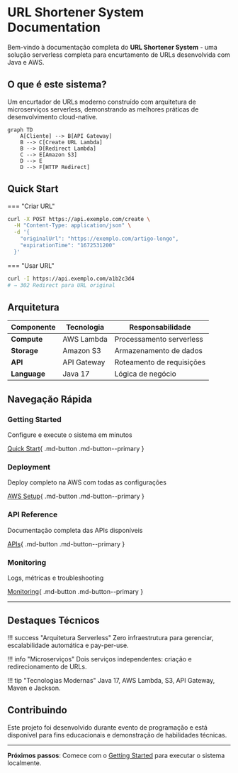 # URL Shortener System Documentation

Bem-vindo à documentação completa do **URL Shortener System** - uma solução serverless completa para encurtamento de URLs desenvolvida com Java e AWS.

## O que é este sistema?

Um encurtador de URLs moderno construído com arquitetura de microserviços serverless, demonstrando as melhores práticas de desenvolvimento cloud-native.

```mermaid
graph TD
    A[Cliente] --> B[API Gateway]
    B --> C[Create URL Lambda]
    B --> D[Redirect Lambda]
    C --> E[Amazon S3]
    D --> E
    D --> F[HTTP Redirect]
```

## Quick Start

=== "Criar URL"
```bash
curl -X POST https://api.exemplo.com/create \
  -H "Content-Type: application/json" \
  -d '{
    "originalUrl": "https://exemplo.com/artigo-longo",
    "expirationTime": "1672531200"
  }'
```

=== "Usar URL"
```bash
curl -I https://api.exemplo.com/a1b2c3d4
# → 302 Redirect para URL original
```

## Arquitetura

| Componente | Tecnologia | Responsabilidade |
|------------|------------|------------------|
| **Compute** | AWS Lambda | Processamento serverless |
| **Storage** | Amazon S3 | Armazenamento de dados |
| **API** | API Gateway | Roteamento de requisições |
| **Language** | Java 17 | Lógica de negócio |

## Navegação Rápida

### Getting Started
Configure e execute o sistema em minutos

[Quick Start](getting-started.md){ .md-button .md-button--primary }

### Deployment
Deploy completo na AWS com todas as configurações

[AWS Setup](deployment/aws-setup.md){ .md-button .md-button--primary }

### API Reference
Documentação completa das APIs disponíveis

[APIs](api/create-url.md){ .md-button .md-button--primary }

### Monitoring
Logs, métricas e troubleshooting

[Monitoring](advanced/monitoring.md){ .md-button .md-button--primary }

---

## Destaques Técnicos

!!! success "Arquitetura Serverless"
Zero infraestrutura para gerenciar, escalabilidade automática e pay-per-use.

!!! info "Microserviços"
Dois serviços independentes: criação e redirecionamento de URLs.

!!! tip "Tecnologias Modernas"
Java 17, AWS Lambda, S3, API Gateway, Maven e Jackson.

## Contribuindo

Este projeto foi desenvolvido durante evento de programação e está disponível para fins educacionais e demonstração de habilidades técnicas.

---

**Próximos passos**: Comece com o [Getting Started](getting-started.md) para executar o sistema localmente.
